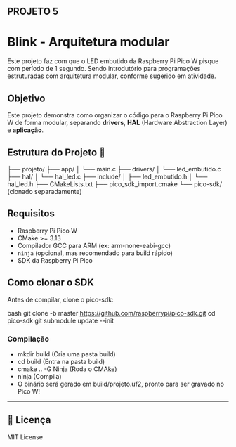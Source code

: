 ## PROJETO 5

# Blink - Arquitetura modular
Este projeto faz com que o LED embutido da Raspberry Pi Pico W pisque com período de 1 segundo. Sendo introdutório para programações estruturadas com arquitetura modular, conforme sugerido em atividade. 

## Objetivo
Este projeto demonstra como organizar o código para o Raspberry Pi Pico W de forma modular, separando **drivers**, **HAL** (Hardware Abstraction Layer) e **aplicação**.

## Estrutura do Projeto 📂

├── projeto/ 
	├── app/ │ 
		└── main.c 
	├── drivers/ 
		│ └── led_embutido.c 
	├── hal/ │ 
		└── hal_led.c 
	├── include/ │ 
		├── led_embutido.h │ 
		└── hal_led.h 
	├── CMakeLists.txt 
	├── pico_sdk_import.cmake 
└── pico-sdk/ (clonado separadamente)


## Requisitos

- Raspberry Pi Pico W
- CMake >= 3.13
- Compilador GCC para ARM (ex: arm-none-eabi-gcc)
- `ninja` (opcional, mas recomendado para build rápido)
- SDK da Raspberry Pi Pico

## Como clonar o SDK

Antes de compilar, clone o pico-sdk:

bash
git clone -b master https://github.com/raspberrypi/pico-sdk.git
cd pico-sdk
git submodule update --init

### Compilação

- mkdir build (Cria uma pasta build)
- cd build (Entra na pasta build)
- cmake .. -G Ninja (Roda o CMAke)
- ninja (Compila)
- O binário será gerado em build/projeto.uf2, pronto para ser gravado no Pico W!

---
## 📜 Licença
MIT License
